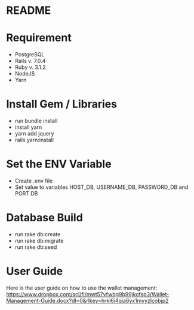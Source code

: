 # README

# Requirement
  - PostgreSQL
  - Rails v. 7.0.4
  - Ruby v. 3.1.2
  - NodeJS
  - Yarn

# Install Gem / Libraries
  - run bundle install
  - install yarn
  - yarn add jquery
  - rails yarn:install

# Set the ENV Variable
  - Create .env file
  - Set value to variables HOST_DB, USERNAME_DB, PASSWORD_DB and PORT DB

# Database Build
  - run rake db:create
  - run rake db:migrate
  - run rake db:seed

# User Guide
Here is the user guide on how to use the wallet management:
https://www.dropbox.com/scl/fi/mwt57vfwbg9b99jkofsp3/Wallet-Management-Guide.docx?dl=0&rlkey=hrkl6i4qia6yx1myyzlcobjp2

